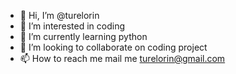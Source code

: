 - 👋 Hi, I’m @turelorin
- 👀 I’m interested in coding
- 🌱 I’m currently learning python
- 💞️ I’m looking to collaborate on coding project
- 📫 How to reach me mail me turelorin@gmail.com

<!---
turelorin/turelorin is a ✨ special ✨ repository because its `README.md` (this file) appears on your GitHub profile.
You can click the Preview link to take a look at your changes.
--->
